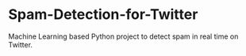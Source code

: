 # Spam-Detection-for-Twitter
Machine Learning based Python project to detect spam in real time on Twitter.
